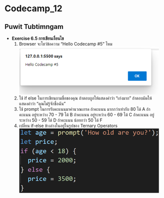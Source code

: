 # Codecamp_12

 ## Puwit Tubtimngam  
 * **Exercise 6.5 การเขียนเงื่อนไข**
    1. Browser จะโชว์ข้อความ “Hello Codecamp #5” ไหม
    ![fdf](1.PNG)
    2. ใช้ if else ในการเขียนถามชื่อของคุณ
ถ้าตอบถูกให้แสดงคำว่า “เก่งมาก”
ถ้าตอบผิดให้แสดงคำว่า “คุณไม่รู้จักชื่อฉัน”
   3. ใช้ prompt ในการรับคะแนนมาคำนวณเกรด
ถ้าคะแนน มากกว่าเท่ากับ 80	ได้ A
ถ้าคะแนน อยู่ระหว่าง 70 - 79 	ได้ B
ถ้าคะแนน อยู่ระหว่าง 60 - 69 	ได้ C
ถ้าคะแนน อยู่ระหว่าง 50 - 59 	ได้ D
ถ้าคะแนน น้อยกว่า 50			ได้ F
   4. เปลี่ยน if-else ข้างล่างในอยู่ในรูปของ Ternary Operators
   ![](2.png)
   